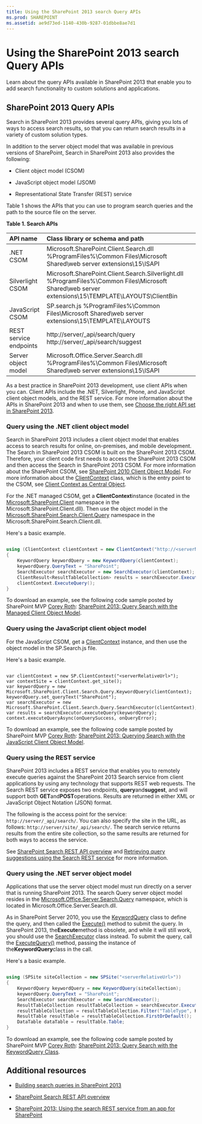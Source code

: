 ```yaml
---
title: Using the SharePoint 2013 search Query APIs
ms.prod: SHAREPOINT
ms.assetid: ae9d73ed-1140-430b-9287-01dbbe8ae7d1
---
```




# Using the SharePoint 2013 search Query APIs
Learn about the query APIs available in SharePoint 2013 that enable you to add search functionality to custom solutions and applications. 
## SharePoint 2013 Query APIs
<a name="bk_QueryAPIs"> </a>

Search in SharePoint 2013 provides several query APIs, giving you lots of ways to access search results, so that you can return search results in a variety of custom solution types. 
  
    
    
In addition to the server object model that was available in previous versions of SharePoint, Search in SharePoint 2013 also provides the following: 
  
    
    

- Client object model (CSOM) 
    
  
- JavaScript object model (JSOM) 
    
  
- Representational State Transfer (REST) service 
    
  
Table 1 shows the APIs that you can use to program search queries and the path to the source file on the server. 
  
    
    

**Table 1. Search APIs**


|**API name**|**Class library or schema and path**|
|:-----|:-----|
|.NET CSOM |Microsoft.SharePoint.Client.Search.dll          %ProgramFiles%\\Common Files\\Microsoft Shared\\web server extensions\\15\\ISAPI |
|Silverlight CSOM |Microsoft.SharePoint.Client.Search.Silverlight.dll          %ProgramFiles%\\Common Files\\Microsoft Shared\\web server extensions\\15\\TEMPLATE\\LAYOUTS\\ClientBin |
|JavaScript CSOM |SP.search.js          %ProgramFiles%\\Common Files\\Microsoft Shared\\web server extensions\\15\\TEMPLATE\\LAYOUTS |
|REST service endpoints |http://server/_api/search/query          http://server/_api/search/suggest |
|Server object model |Microsoft.Office.Server.Search.dll          %ProgramFiles%\\Common Files\\Microsoft Shared\\web server extensions\\15\\ISAPI |
   
As a best practice in SharePoint 2013 development, use client APIs when you can. Client APIs include the .NET, Silverlight, Phone, and JavaScript client object models, and the REST service. For more information about the APIs in SharePoint 2013 and when to use them, see  [Choose the right API set in SharePoint 2013](choose-the-right-api-set-in-sharepoint-2013.md). 
  
    
    

### Query using the .NET client object model
<a name="bk_QueryNETcsom"> </a>

Search in SharePoint 2013 includes a client object model that enables access to search results for online, on-premises, and mobile development. The Search in SharePoint 2013 CSOM is built on the SharePoint 2013 CSOM. Therefore, your client code first needs to access the SharePoint 2013 CSOM and then access the Search in SharePoint 2013 CSOM. For more information about the SharePoint CSOM, see  [SharePoint 2010 Client Object Model](http://msdn.microsoft.com/library/8c086b11-2b8b-41ec-82ae-cd4fef0aeac6%28Office.15%29.aspx). For more information about the  [ClientContext](https://msdn.microsoft.com/library/Microsoft.SharePoint.Client.ClientContext.aspx) class, which is the entry point to the CSOM, see [Client Context as Central Object](http://msdn.microsoft.com/library/6299f0df-ab4c-40e6-b709-ec80271c99b3%28Office.15%29.aspx). 
  
    
    
For the .NET managed CSOM, get a **ClientContext**instance (located in the [Microsoft.SharePoint.Client](https://msdn.microsoft.com/library/Microsoft.SharePoint.Client.aspx) namespace in the Microsoft.SharePoint.Client.dll). Then use the object model in the [Microsoft.SharePoint.Search.Client.Query](https://msdn.microsoft.com/library/Microsoft.SharePoint.Search.Client.Query.aspx) namespace in the Microsoft.SharePoint.Search.Client.dll.
  
    
    
Here's a basic example. 
  
    
    



```cs

using (ClientContext clientContext = new ClientContext("http://<serverName>/sites/<siteCollectionPath>"))
{
    KeywordQuery keywordQuery = new KeywordQuery(clientContext);
    keywordQuery.QueryText = "SharePoint";
    SearchExecutor searchExecutor = new SearchExecutor(clientContext);
    ClientResult<ResultTableCollection> results = searchExecutor.ExecuteQuery(keywordQuery);
    clientContext.ExecuteQuery();
}
```

To download an example, see the following code sample posted by SharePoint MVP  [Corey Roth](http://mvp.microsoft.com/en-us/mvp/Corey%20Roth-4029260):  [SharePoint 2013: Query Search with the Managed Client Object Model](http://code.msdn.microsoft.com/Query-Search-with-the-649f1bc1). 
  
    
    

### Query using the JavaScript client object model
<a name="bk_QueryJSOM"> </a>

For the JavaScript CSOM, get a  [ClientContext](https://msdn.microsoft.com/library/Microsoft.SharePoint.Client.ClientContext.aspx) instance, and then use the object model in the SP.Search.js file.
  
    
    
Here's a basic example. 
  
    
    



```

var clientContext = new SP.ClientContext("<serverRelativeUrl>");
var contextSite = clientContext.get_site();
var keywordQuery = new Microsoft.SharePoint.Client.Search.Query.KeywordQuery(clientContext); 
keywordQuery.set_queryText("SharePoint"); 
var searchExecutor = new Microsoft.SharePoint.Client.Search.Query.SearchExecutor(clientContext);  
var results = searchExecutor.executeQuery(keywordQuery); 
context.executeQueryAsync(onQuerySuccess, onQueryError);
```

To download an example, see the following code sample posted by SharePoint MVP  [Corey Roth](http://mvp.microsoft.com/en-us/mvp/Corey%20Roth-4029260):  [SharePoint 2013: Querying Search with the JavaScript Client Object Model](http://code.msdn.microsoft.com/SharePoint-2013-Querying-a629b53b). 
  
    
    

### Query using the REST service
<a name="bk_QueryREST"> </a>

SharePoint 2013 includes a REST service that enables you to remotely execute queries against the SharePoint 2013 Search service from client applications by using any technology that supports REST web requests. The Search REST service exposes two endpoints, **query**and**suggest**, and will support both **GET**and**POST**operations. Results are returned in either XML or JavaScript Object Notation (JSON) format.
  
    
    
The following is the access point for the service:  `http://server/_api/search/`. You can also specify the site in the URL, as follows:  `http://server/site/_api/search/`. The search service returns results from the entire site collection, so the same results are returned for both ways to access the service. 
  
    
    
See  [SharePoint Search REST API overview](sharepoint-search-rest-api-overview.md) and [Retrieving query suggestions using the Search REST service](retrieving-query-suggestions-using-the-search-rest-service.md) for more information.
  
    
    

### Query using the .NET server object model
<a name="bk_QuerySOM"> </a>

Applications that use the server object model must run directly on a server that is running SharePoint 2013. The search Query server object model resides in the  [Microsoft.Office.Server.Search.Query](https://msdn.microsoft.com/library/Microsoft.Office.Server.Search.Query.aspx) namespace, which is located in Microsoft.Office.Server.Search.dll.
  
    
    
As in SharePoint Server 2010, you use the  [KeywordQuery](https://msdn.microsoft.com/library/Microsoft.Office.Server.Search.KeywordQuery.aspx) class to define the query, and then called the [Execute()](https://msdn.microsoft.com/library/Microsoft.Office.Server.Search.Query.Query.Execute.aspx) method to submit the query. In SharePoint 2013, the**Execute**method is obsolete, and while it will still work, you should use the [SearchExecutor](https://msdn.microsoft.com/library/Microsoft.Office.Server.Search.Query.SearchExecutor.aspx) class instead. To submit the query, call the [ExecuteQuery()](https://msdn.microsoft.com/library/Microsoft.Office.Server.Search.Query.SearchExecutor.ExecuteQuery.aspx) method, passing the instance of the**KeywordQuery**class in the call.
  
    
    
Here's a basic example. 
  
    
    



```cs

using (SPSite siteCollection = new SPSite("<serverRelativeUrl>"))
{
    KeywordQuery keywordQuery = new KeywordQuery(siteCollection);
    keywordQuery.QueryText = "SharePoint";
    SearchExecutor searchExecutor = new SearchExecutor(); 
    ResultTableCollection resultTableCollection = searchExecutor.ExecuteQuery(keywordQuery); 
    resultTableCollection = resultTableCollection.Filter("TableType", KnownTableTypes.RelevantResults); 
    ResultTable resultTable = resultTableCollection.FirstOrDefault(); 
    DataTable dataTable = resultTable.Table; 
}
```

To download an example, see the following code sample posted by SharePoint MVP  [Corey Roth](http://mvp.microsoft.com/en-us/mvp/Corey%20Roth-4029260):  [SharePoint 2013: Query Search with the KeywordQuery Class](http://code.msdn.microsoft.com/Query-Search-with-the-372139b5). 
  
    
    

## Additional resources
<a name="bk_addresources"> </a>


-  [Building search queries in SharePoint 2013](building-search-queries-in-sharepoint-2013.md)
    
  
-  [SharePoint Search REST API overview](sharepoint-search-rest-api-overview.md)
    
  
-  [SharePoint 2013: Using the search REST service from an app for SharePoint](http://code.msdn.microsoft.com/sharepoint/SharePoint-2013-Perform-a-1bf3e87d)
    
  

  
    
    
